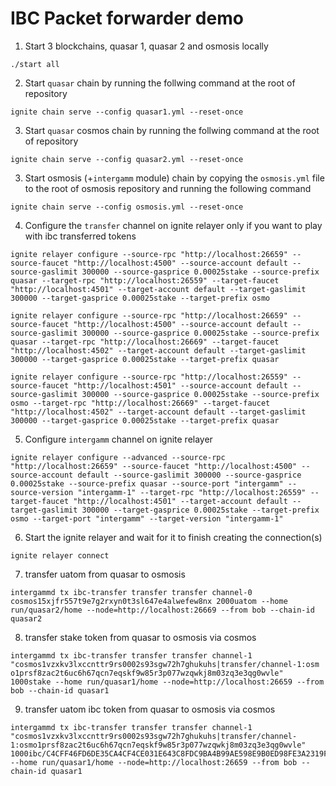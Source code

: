 # IBC Packet forwarder demo

1. Start 3 blockchains, quasar 1, quasar 2 and osmosis locally

```
./start all
```

2. Start `quasar` chain by running the follwing command at the root of repository

```
ignite chain serve --config quasar1.yml --reset-once
```

3. Start `quasar` cosmos chain by running the follwing command at the root of repository

```
ignite chain serve --config quasar2.yml --reset-once
```

3. Start osmosis (+`intergamm` module) chain by copying the `osmosis.yml` file to the root of osmosis repository and running the following command

```
ignite chain serve --config osmosis.yml --reset-once
```

4. Configure the `transfer` channel on ignite relayer only if you want to play with ibc transferred tokens

```
ignite relayer configure --source-rpc "http://localhost:26659" --source-faucet "http://localhost:4500" --source-account default --source-gaslimit 300000 --source-gasprice 0.00025stake --source-prefix quasar --target-rpc "http://localhost:26559" --target-faucet "http://localhost:4501" --target-account default --target-gaslimit 300000 --target-gasprice 0.00025stake --target-prefix osmo

ignite relayer configure --source-rpc "http://localhost:26659" --source-faucet "http://localhost:4500" --source-account default --source-gaslimit 300000 --source-gasprice 0.00025stake --source-prefix quasar --target-rpc "http://localhost:26669" --target-faucet "http://localhost:4502" --target-account default --target-gaslimit 300000 --target-gasprice 0.00025stake --target-prefix quasar

ignite relayer configure --source-rpc "http://localhost:26559" --source-faucet "http://localhost:4501" --source-account default --source-gaslimit 300000 --source-gasprice 0.00025stake --source-prefix osmo --target-rpc "http://localhost:26669" --target-faucet "http://localhost:4502" --target-account default --target-gaslimit 300000 --target-gasprice 0.00025stake --target-prefix quasar
```

5. Configure `intergamm` channel on ignite relayer

```
ignite relayer configure --advanced --source-rpc "http://localhost:26659" --source-faucet "http://localhost:4500" --source-account default --source-gaslimit 300000 --source-gasprice 0.00025stake --source-prefix quasar --source-port "intergamm" --source-version "intergamm-1" --target-rpc "http://localhost:26559" --target-faucet "http://localhost:4501" --target-account default --target-gaslimit 300000 --target-gasprice 0.00025stake --target-prefix osmo --target-port "intergamm" --target-version "intergamm-1"
```

6. Start the ignite relayer and wait for it to finish creating the connection(s)

```
ignite relayer connect
```

7. transfer uatom from quasar to osmosis

```
intergammd tx ibc-transfer transfer transfer channel-0 cosmos15xjfr557t9e7g2rxyn0t3sl647e4alwefew8nx 2000uatom --home run/quasar2/home --node=http://localhost:26669 --from bob --chain-id quasar2
```

8. transfer stake token from quasar to osmosis via cosmos

```
intergammd tx ibc-transfer transfer transfer channel-1 "cosmos1vzxkv3lxccnttr9rs0002s93sgw72h7ghukuhs|transfer/channel-1:osm o1prsf8zac2t6uc6h67qcn7eqskf9w85r3p077wzqwkj8m03zq3e3qg0wvle" 1000stake --home run/quasar1/home --node=http://localhost:26659 --from bob --chain-id quasar1
```

9. transfer uatom ibc token from quasar to osmosis via cosmos

```
intergammd tx ibc-transfer transfer transfer channel-1 "cosmos1vzxkv3lxccnttr9rs0002s93sgw72h7ghukuhs|transfer/channel-1:osmo1prsf8zac2t6uc6h67qcn7eqskf9w85r3p077wzqwkj8m03zq3e3qg0wvle" 1000ibc/C4CFF46FD6DE35CA4CF4CE031E643C8FDC9BA4B99AE598E9B0ED98FE3A2319F9 --home run/quasar1/home --node=http://localhost:26659 --from bob --chain-id quasar1
```
